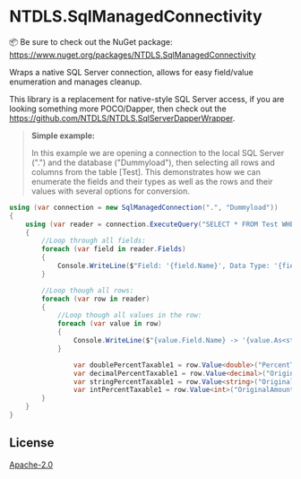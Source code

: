 # NTDLS.SqlManagedConnectivity

📦 Be sure to check out the NuGet package: https://www.nuget.org/packages/NTDLS.SqlManagedConnectivity

Wraps a native SQL Server connection, allows for easy field/value enumeration and manages cleanup.

This library is a replacement for native-style SQL Server access, if you are looking something more POCO/Dapper,
then check out the https://github.com/NTDLS/NTDLS.SqlServerDapperWrapper.

>**Simple example:**
>
>In this example we are opening a connection to the local SQL Server (".") and the database ("Dummyload"), then selecting all rows and columns from the table [Test].
> This demonstrates how we can enumerate the fields and their types as well as the rows and their values with several options for conversion.
```csharp
using (var connection = new SqlManagedConnection(".", "Dummyload"))
{
    using (var reader = connection.ExecuteQuery("SELECT * FROM Test WHERE Account <> @Account", new { Account = 4104 }))
    {
        //Loop through all fields:
        foreach (var field in reader.Fields)
        {
            Console.WriteLine($"Field: '{field.Name}', Data Type: '{field.DataTypeName}', Type: '{field.Type.Name}'");
        }

        //Loop though all rows:
        foreach (var row in reader)
        {
            //Loop though all values in the row:
            foreach (var value in row)
            {
                Console.WriteLine($"{value.Field.Name} -> '{value.As<string>()?.Trim()}'");
            }

                var doublePercentTaxable1 = row.Value<double>("PercentTaxable");
                var decimalPercentTaxable1 = row.Value<decimal>("OriginalAmount");
                var stringPercentTaxable1 = row.Value<string>("OriginalAmount");
                var intPercentTaxable1 = row.Value<int>("OriginalAmount");
        }
    }
}
```

## License
[Apache-2.0](https://choosealicense.com/licenses/apache-2.0/)
